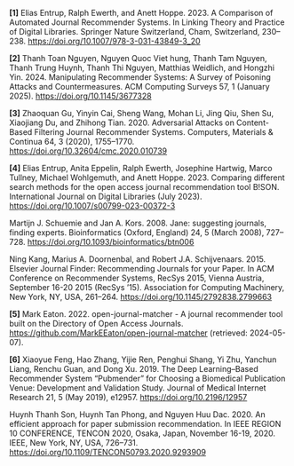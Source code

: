 **[1]** Elias Entrup, Ralph Ewerth, and Anett Hoppe. 2023. A Comparison of Automated Journal Recommender Systems. In Linking Theory and Practice of Digital Libraries. Springer Nature Switzerland, Cham, Switzerland, 230–238. https://doi.org/10.1007/978-3-031-43849-3_20

**[2]** Thanh Toan Nguyen, Nguyen Quoc Viet hung, Thanh Tam Nguyen, Thanh Trung Huynh, Thanh Thi Nguyen, Matthias Weidlich, and Hongzhi Yin. 2024. Manipulating Recommender Systems: A Survey of Poisoning Attacks and Countermeasures. ACM Computing Surveys 57, 1 (January 2025). https://doi.org/10.1145/3677328

**[3]** Zhaoquan Gu, Yinyin Cai, Sheng Wang, Mohan Li, Jing Qiu, Shen Su, Xiaojiang Du, and Zhihong Tian. 2020. Adversarial Attacks on Content-Based Filtering Journal Recommender Systems. Computers, Materials & Continua 64, 3 (2020), 1755–1770. https://doi.org/10.32604/cmc.2020.010739

**[4]**
Elias Entrup, Anita Eppelin, Ralph Ewerth, Josephine Hartwig, Marco Tullney, Michael Wohlgemuth, and Anett Hoppe. 2023. Comparing different search methods for the open access journal recommendation tool B!SON. International Journal on Digital Libraries (July 2023). https://doi.org/10.1007/s00799-023-00372-3

Martijn J. Schuemie and Jan A. Kors. 2008. Jane: suggesting journals, finding experts. Bioinformatics (Oxford, England) 24, 5 (March 2008), 727–728. https://doi.org/10.1093/bioinformatics/btn006

Ning Kang, Marius A. Doornenbal, and Robert J.A. Schijvenaars. 2015. Elsevier Journal Finder: Recommending Journals for your Paper. In ACM Conference on Recommender Systems, RecSys 2015, Vienna Austria, September 16-20 2015 (RecSys ’15). Association for Computing Machinery, New York, NY, USA, 261–264. https://doi.org/10.1145/2792838.2799663

**[5]**
Mark Eaton. 2022. open-journal-matcher - A journal recommender tool built on the Directory of Open Access Journals. https://github.com/MarkEEaton/open-journal-matcher (retrieved: 2024-05-07).

**[6]**
Xiaoyue Feng, Hao Zhang, Yijie Ren, Penghui Shang, Yi Zhu, Yanchun Liang, Renchu Guan, and Dong Xu. 2019. The Deep Learning–Based Recommender System “Pubmender” for Choosing a Biomedical Publication Venue: Development and Validation Study. Journal of Medical Internet Research 21, 5 (May 2019), e12957. https://doi.org/10.2196/12957

Huynh Thanh Son, Huynh Tan Phong, and Nguyen Huu Dac. 2020. An efficient approach for paper submission recommendation. In IEEE REGION 10 CONFERENCE, TENCON 2020, Osaka, Japan, November 16-19, 2020. IEEE, New York, NY, USA, 726–731. https://doi.org/10.1109/TENCON50793.2020.9293909
